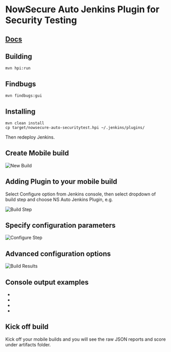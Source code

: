 # NowSecure Auto Jenkins Plugin for Security Testing

## [Docs](https://docs.nowsecure.com/auto/integration-services/jenkins-integration/)

## Building
```
mvn hpi:run
```

## Findbugs
```
mvn findbugs:gui
```

## Installing
```
mvn clean install
cp target/nowsecure-auto-securitytest.hpi ~/.jenkins/plugins/
```
Then redeploy Jenkins.

## Create Mobile build
![New Build](https://github.com/viaforensics/auto-jenkins-plugin/blob/master/images/jenkins1.png)


## Adding Plugin to your mobile build
Select Configure option from Jenkins console, then select dropdown of build step and choose NS Auto Jenkins Plugin, e.g.

![Build Step](https://github.com/viaforensics/auto-jenkins-plugin/blob/master/images/jenkins2.png)

## Specify configuration parameters
![Configure Step](https://github.com/viaforensics/auto-jenkins-plugin/blob/master/images/jenkins3.png)


## Advanced configuration options
![Build Results](https://github.com/viaforensics/auto-jenkins-plugin/blob/master/images/jenkins4.png)

## Console output examples
- [Artifacts]: https://github.com/viaforensics/auto-jenkins-plugin/blob/master/images/jenkins_artifacts.pdf
- [Lower score]: https://github.com/viaforensics/auto-jenkins-plugin/blob/master/images/jenkins_console_lower_score.pdf
- [Timeout]: https://github.com/viaforensics/auto-jenkins-plugin/blob/master/images/jenkins_console_timeout.pdf
- [Success]: https://github.com/viaforensics/auto-jenkins-plugin/blob/master/images/jenkins_console_success.pdf

## Kick off build
Kick off your mobile builds and you will see the raw JSON reports and score under artifacts folder.

